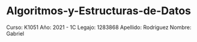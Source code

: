 # Algoritmos-y-Estructuras-de-Datos

Curso: K1051
Año: 2021 - 1C
Legajo: 1283868
Apellido: Rodriguez
Nombre: Gabriel
